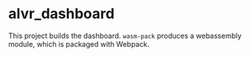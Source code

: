 # alvr_dashboard

This project builds the dashboard. `wasm-pack` produces a webassembly module, which is packaged with Webpack.
